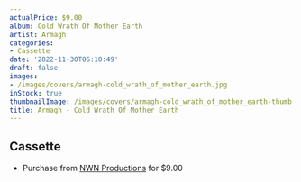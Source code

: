 ```yaml
---
actualPrice: $9.00
album: Cold Wrath Of Mother Earth
artist: Armagh
categories:
- Cassette
date: '2022-11-30T06:10:49'
draft: false
images:
- /images/covers/armagh-cold_wrath_of_mother_earth.jpg
inStock: true
thumbnailImage: /images/covers/armagh-cold_wrath_of_mother_earth-thumb.jpg
title: Armagh - Cold Wrath Of Mother Earth
---
```


## Cassette
* Purchase from [NWN Productions](http://shop.nwnprod.com/index.php?route=product/product&path=73&product_id=12665&sort=pd.name&order=ASC) for $9.00
